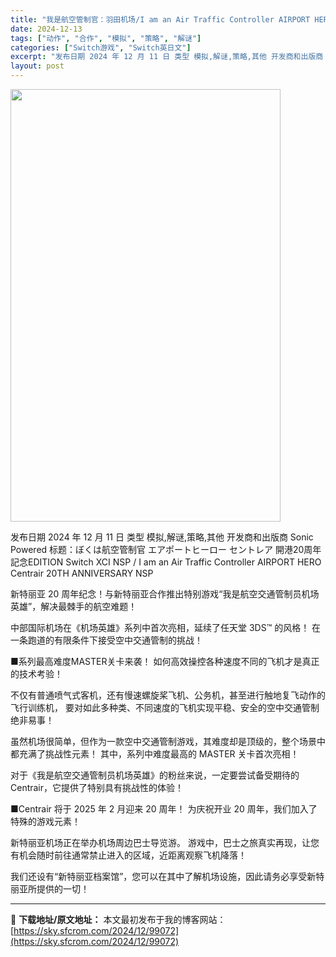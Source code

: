 ```yaml
---
title: "我是航空管制官：羽田机场/I am an Air Traffic Controller AIRPORT HERO Centrair 20TH ANNIVERSARY Switch NSP XCI (v1.0.1)英日文"
date: 2024-12-13
tags: ["动作", "合作", "模拟", "策略", "解谜"]
categories: ["Switch游戏", "Switch英日文"]
excerpt: "发布日期 2024 年 12 月 11 日 类型 模拟,解谜,策略,其他 开发商和出版商 Sonic Powered 标题：ぼくは航空管制官 エアポートヒーロー セントレア 開港20周年記念EDITION Switch XCI NSP / I am an Air Traffic Controller&hellip;"
layout: post
---
```


<img class="aligncenter size-full wp-image-99073" src="https://sky.sfcrom.com/wp-content/uploads/2024/12/202412130316376.webp" alt="" width="432" height="692" />

发布日期 2024 年 12 月 11 日
类型 模拟,解谜,策略,其他
开发商和出版商 Sonic Powered
标题：ぼくは航空管制官 エアポートヒーロー セントレア 開港20周年記念EDITION Switch XCI NSP / I am an Air Traffic Controller AIRPORT HERO Centrair 20TH ANNIVERSARY NSP

新特丽亚 20 周年纪念！与新特丽亚合作推出特别游戏“我是航空交通管制员机场英雄”，解决最棘手的航空难题！

中部国际机场在《机场英雄》系列中首次亮相，延续了任天堂 3DS™ 的风格！
在一条跑道的有限条件下接受空中交通管制的挑战！

■系列最高难度MASTER关卡来袭！
如何高效操控各种速度不同的飞机才是真正的技术考验！

不仅有普通喷气式客机，还有慢速螺旋桨飞机、公务机，甚至进行触地复飞动作的飞行训练机，
要对如此多种类、不同速度的飞机实现平稳、安全的空中交通管制绝非易事！

虽然机场很简单，但作为一款空中交通管制游戏，其难度却是顶级的，整个场景中都充满了挑战性元素！
其中，系列中难度最高的 MASTER 关卡首次亮相！

对于《我是航空交通管制员机场英雄》的粉丝来说，一定要尝试备受期待的 Centrair，它提供了特别具有挑战性的体验！

■Centrair 将于 2025 年 2 月迎来 20 周年！
为庆祝开业 20 周年，我们加入了特殊的游戏元素！

新特丽亚机场正在举办机场周边巴士导览游。
游戏中，巴士之旅真实再现，让您有机会随时前往通常禁止进入的区域，近距离观察飞机降落！

我们还设有“新特丽亚档案馆”，您可以在其中了解机场设施，因此请务必享受新特丽亚所提供的一切！

---
📖 **下载地址/原文地址：** 本文最初发布于我的博客网站：[https://sky.sfcrom.com/2024/12/99072](https://sky.sfcrom.com/2024/12/99072)

